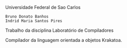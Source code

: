 Universidade Federal de Sao Carlos
 
 	Bruno Donato Banhos
	Indrid Maria Santos Pires
 
 Trabalho da disciplina Laboratório de Compiladores
 
 Compilador da linguagem orientada a objetos Krakatoa.
